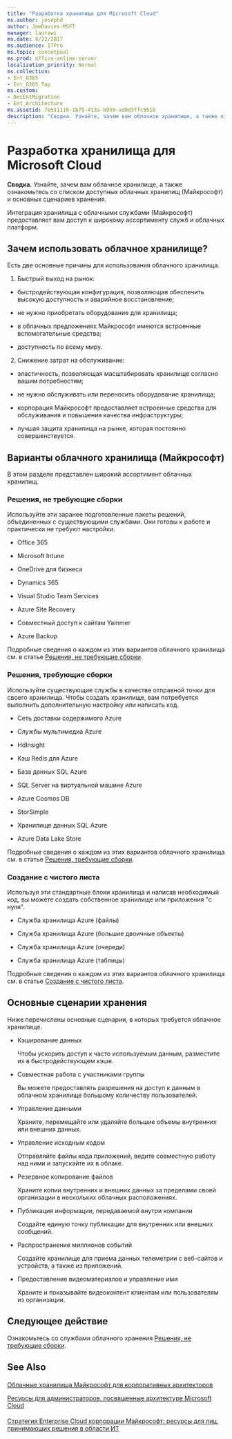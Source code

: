 ```yaml
---
title: "Разработка хранилища для Microsoft Cloud"
ms.author: josephd
author: JoeDavies-MSFT
manager: laurawi
ms.date: 8/22/2017
ms.audience: ITPro
ms.topic: concetpual
ms.prod: office-online-server
localization_priority: Normal
ms.collection:
- Ent_O365
- Ent_O365_Top
ms.custom:
- DecEntMigration
- Ent_Architecture
ms.assetid: 7e511118-1b75-413a-b959-ad0d3ffc9516
description: "Сводка. Узнайте, зачем вам облачное хранилище, а также ознакомьтесь со списком доступных облачных хранилищ (Майкрософт) и основных сценариев хранения."
---
```


# Разработка хранилища для Microsoft Cloud

 **Сводка.** Узнайте, зачем вам облачное хранилище, а также ознакомьтесь со списком доступных облачных хранилищ (Майкрософт) и основных сценариев хранения.
  
Интеграция хранилища с облачными службами (Майкрософт) предоставляет вам доступ к широкому ассортименту служб и облачных платформ.
  
## Зачем использовать облачное хранилище?

Есть две основные причины для использования облачного хранилища.
  
1. Быстрый выход на рынок:
    
  - быстродействующая конфигурация, позволяющая обеспечить высокую доступность и аварийное восстановление;
    
  - не нужно приобретать оборудование для хранилища;
    
  - в облачных предложениях Майкрософт имеются встроенные вспомогательные средства;
    
  - доступность по всему миру.
    
2. Снижение затрат на обслуживание:
    
  - эластичность, позволяющая масштабировать хранилище согласно вашим потребностям;
    
  - не нужно обслуживать или переносить оборудование хранилища;
    
  - корпорация Майкрософт предоставляет встроенные средства для обслуживания и повышения качества инфраструктуры;
    
  - лучшая защита хранилища на рынке, которая постоянно совершенствуется.
    
## Варианты облачного хранилища (Майкрософт)

В этом разделе представлен широкий ассортимент облачных хранилищ.
  
### Решения, не требующие сборки

Используйте эти заранее подготовленные пакеты решений, объединенных с существующими службами. Они готовы к работе и практически не требуют настройки.
  
- Office 365
    
- Microsoft Intune
    
- OneDrive для бизнеса
    
- Dynamics 365
    
- Visual Studio Team Services
    
- Azure Site Recovery
    
- Совместный доступ к сайтам Yammer
    
- Azure Backup
    
Подробные сведения о каждом из этих вариантов облачного хранилища см. в статье [Решения, не требующие сборки](move-in-ready.md).
  
### Решения, требующие сборки

Используйте существующие службы в качестве отправной точки для своего хранилища. Чтобы создать хранилище, вам потребуется выполнить дополнительную настройку или написать код.
  
- Сеть доставки содержимого Azure
    
- Службы мультимедиа Azure
    
- HdInsight
    
- Кэш Redis для Azure
    
- База данных SQL Azure
    
- SQL Server на виртуальной машине Azure
    
- Azure Cosmos DB
    
- StorSimple
    
- Хранилище данных SQL Azure
    
- Azure Data Lake Store
    
Подробные сведения о каждом из этих вариантов облачного хранилища см. в статье [Решения, требующие сборки](some-assembly-required.md).
  
### Создание с чистого листа

Используя эти стандартные блоки хранилища и написав необходимый код, вы можете создать собственное хранилище или приложения "с нуля".
  
- Служба хранилища Azure (файлы)
    
- Служба хранилища Azure (большие двоичные объекты)
    
- Служба хранилища Azure (очереди)
    
- Служба хранилища Azure (таблицы)
    
Подробные сведения о каждом из этих вариантов облачного хранилища см. в статье [Создание с чистого листа](build-from-the-ground-up.md).
  
## Основные сценарии хранения

Ниже перечислены основные сценарии, в которых требуется облачное хранилище.
  
- Кэширование данных
    
    Чтобы ускорить доступ к часто используемым данным, разместите их в быстродействующем кэше.
    
- Совместная работа с участниками группы
    
    Вы можете предоставлять разрешения на доступ к данным в облачном хранилище большому количеству пользователей.
    
- Управление данными
    
    Храните, перемещайте или удаляйте большие объемы внутренних или внешних данных.
    
- Управление исходным кодом
    
    Отправляйте файлы кода приложений, ведите совместную работу над ними и запускайте их в облаке.
    
- Резервное копирование файлов
    
    Храните копии внутренних и внешних данных за пределами своей организации в нескольких облачных расположениях.
    
- Публикация информации, передаваемой внутри компании
    
    Создайте единую точку публикации для внутренних или внешних сообщений.
    
- Распространение миллионов событий
    
    Создайте хранилище для приема данных телеметрии с веб-сайтов и устройств, а также из приложений.
    
- Предоставление видеоматериалов и управление ими
    
    Храните и показывайте видеоконтент клиентам или пользователям из организации.
    
## Следующее действие

Ознакомьтесь со службами облачного хранения [Решения, не требующие сборки](move-in-ready.md).
  
## See Also

#### 

[Облачные хранилища Майкрософт для корпоративных архитекторов](microsoft-cloud-storage-for-enterprise-architects.md)
  
[Ресурсы для администраторов, посвященные архитектуре Microsoft Cloud](microsoft-cloud-it-architecture-resources.md)
#### 

[Стратегия Enterprise Cloud корпорации Майкрософт: ресурсы для лиц, принимающих решения в области ИТ](https://sway.com/FJ2xsyWtkJc2ta)

